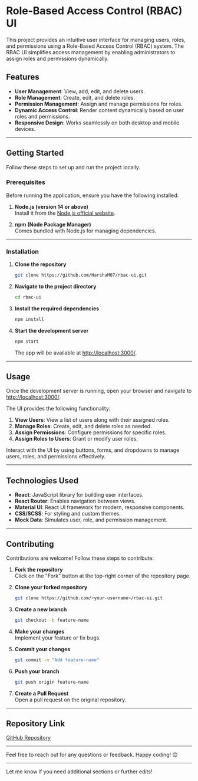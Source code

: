 
# Role-Based Access Control (RBAC) UI

This project provides an intuitive user interface for managing users, roles, and permissions using a Role-Based Access Control (RBAC) system. The RBAC UI simplifies access management by enabling administrators to assign roles and permissions dynamically.

## Features

- **User Management**: View, add, edit, and delete users.
- **Role Management**: Create, edit, and delete roles.
- **Permission Management**: Assign and manage permissions for roles.
- **Dynamic Access Control**: Render content dynamically based on user roles and permissions.
- **Responsive Design**: Works seamlessly on both desktop and mobile devices.

---

## Getting Started

Follow these steps to set up and run the project locally.

### Prerequisites

Before running the application, ensure you have the following installed:

1. **Node.js (version 14 or above)**  
   Install it from the [Node.js official website](https://nodejs.org/).

2. **npm (Node Package Manager)**  
   Comes bundled with Node.js for managing dependencies.

---

### Installation

1. **Clone the repository**  
   ```bash
   git clone https://github.com/HarshaM07/rbac-ui.git
   ```

2. **Navigate to the project directory**  
   ```bash
   cd rbac-ui
   ```

3. **Install the required dependencies**  
   ```bash
   npm install
   ```

4. **Start the development server**  
   ```bash
   npm start
   ```

   The app will be available at [http://localhost:3000/](http://localhost:3000/).

---

## Usage

Once the development server is running, open your browser and navigate to [http://localhost:3000/](http://localhost:3000/).  

The UI provides the following functionality:

1. **View Users**: View a list of users along with their assigned roles.
2. **Manage Roles**: Create, edit, and delete roles as needed.
3. **Assign Permissions**: Configure permissions for specific roles.
4. **Assign Roles to Users**: Grant or modify user roles.

Interact with the UI by using buttons, forms, and dropdowns to manage users, roles, and permissions effectively.

---

## Technologies Used

- **React**: JavaScript library for building user interfaces.
- **React Router**: Enables navigation between views.
- **Material UI**: React UI framework for modern, responsive components.
- **CSS/SCSS**: For styling and custom themes.
- **Mock Data**: Simulates user, role, and permission management.

---

## Contributing

Contributions are welcome! Follow these steps to contribute:

1. **Fork the repository**  
   Click on the "Fork" button at the top-right corner of the repository page.

2. **Clone your forked repository**  
   ```bash
   git clone https://github.com/<your-username>/rbac-ui.git
   ```

3. **Create a new branch**  
   ```bash
   git checkout -b feature-name
   ```

4. **Make your changes**  
   Implement your feature or fix bugs.

5. **Commit your changes**  
   ```bash
   git commit -m "Add feature-name"
   ```

6. **Push your branch**  
   ```bash
   git push origin feature-name
   ```

7. **Create a Pull Request**  
   Open a pull request on the original repository.

---


## Repository Link

[GitHub Repository](https://github.com/HarshaM07/rbac-ui.git)

---

Feel free to reach out for any questions or feedback. Happy coding! 😊

--- 

Let me know if you need additional sections or further edits!
